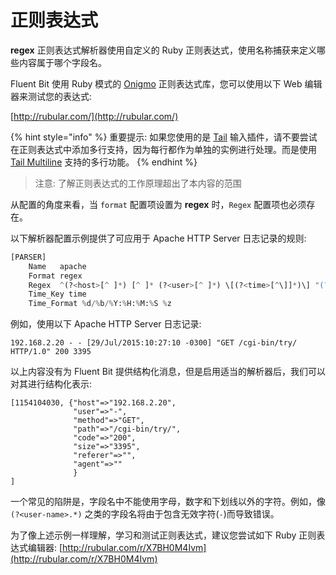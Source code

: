 # 正则表达式

**regex** 正则表达式解析器使用自定义的 Ruby 正则表达式，使用名称捕获来定义哪些内容属于哪个字段名。

Fluent Bit 使用 Ruby 模式的 [Onigmo](https://github.com/k-takata/Onigmo) 正则表达式库，您可以使用以下 Web 编辑器来测试您的表达式:

[http://rubular.com/](http://rubular.com/)

{% hint style="info" %}
重要提示: 如果您使用的是 [Tail](../inputs/tail.md) 输入插件，请不要尝试在正则表达式中添加多行支持，因为每行都作为单独的实例进行处理。而是使用 [Tail Multiline](../inputs/tail.md#multiline) 支持的多行功能。
{% endhint %}

> 注意: 了解正则表达式的工作原理超出了本内容的范围

从配置的角度来看，当 `format` 配置项设置为 **regex** 时，`Regex` 配置项也必须存在。

以下解析器配置示例提供了可应用于 Apache HTTP Server 日志记录的规则:

```python
[PARSER]
    Name   apache
    Format regex
    Regex  ^(?<host>[^ ]*) [^ ]* (?<user>[^ ]*) \[(?<time>[^\]]*)\] "(?<method>\S+)(?: +(?<path>[^\"]*?)(?: +\S*)?)?" (?<code>[^ ]*) (?<size>[^ ]*)(?: "(?<referer>[^\"]*)" "(?<agent>[^\"]*)")?$
    Time_Key time
    Time_Format %d/%b/%Y:%H:%M:%S %z
```

例如，使用以下 Apache HTTP Server 日志记录:

```text
192.168.2.20 - - [29/Jul/2015:10:27:10 -0300] "GET /cgi-bin/try/ HTTP/1.0" 200 3395
```

以上内容没有为 Fluent Bit 提供结构化消息，但是启用适当的解析器后，我们可以对其进行结构化表示:

```text
[1154104030, {"host"=>"192.168.2.20",
              "user"=>"-",
              "method"=>"GET",
              "path"=>"/cgi-bin/try/",
              "code"=>"200",
              "size"=>"3395",
              "referer"=>"",
              "agent"=>""
              }
]
```

一个常见的陷阱是，字段名中不能使用字母，数字和下划线以外的字符。例如，像 `(?<user-name>.*)` 之类的字段名将由于包含无效字符\(`-`\)而导致错误。

为了像上述示例一样理解，学习和测试正则表达式，建议您尝试如下 Ruby 正则表达式编辑器: [http://rubular.com/r/X7BH0M4Ivm](http://rubular.com/r/X7BH0M4Ivm)

